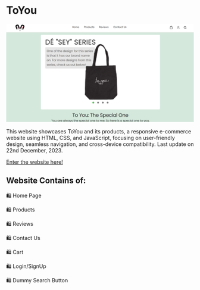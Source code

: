 # ToYou

![Screenshot](./demo/home.png)

This website showcases ToYou and its products, a responsive e-commerce website using HTML, CSS, and JavaScript, focusing on user-friendly design, seamless navigation, and cross-device compatibility. Last update on 22nd December, 2023.

[Enter the website here!](https://khaitiing.github.io/ToYou/home.html)

## Website Contains of:

🛍️ Home Page

🛍️ Products

🛍️ Reviews

🛍️ Contact Us

🛍️ Cart

🛍️ Login/SignUp

🛍️ Dummy Search Button
